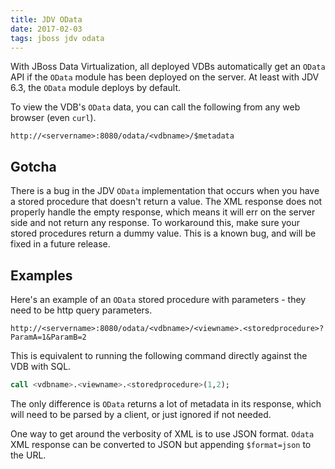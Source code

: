 ```yaml
---
title: JDV OData
date: 2017-02-03
tags: jboss jdv odata
---
```


With JBoss Data Virtualization, all deployed VDBs automatically get an `OData` API if the `OData` module has been deployed on the server. At least with JDV 6.3, the `OData` module deploys by default.

To view the VDB's `OData` data, you can call the following from any web browser (even `curl`).
~~~
http://<servername>:8080/odata/<vdbname>/$metadata
~~~

## Gotcha
There is a bug in the JDV `OData` implementation that occurs when you have a stored procedure that doesn't return a value. The XML response does not properly handle the empty response, which means it will err on the server side and not return any response. To workaround this, make sure your stored procedures return a dummy value.  This is a known bug, and will be fixed in a future release.


## Examples
Here's an example of an `OData` stored procedure with parameters - they need to be http query parameters.
~~~
http://<servername>:8080/odata/<vdbname>/<viewname>.<storedprocedure>?ParamA=1&ParamB=2
~~~

This is equivalent to running the following command directly against the VDB with SQL.
```sql
call <vdbname>.<viewname>.<storedprocedure>(1,2);
```
The only difference is `OData` returns a lot of metadata in its response, which will need to be parsed by a client, or just ignored if not needed.

One way to get around the verbosity of XML is to use JSON format. `Odata` XML response can be converted to JSON but appending `$format=json` to the URL.
